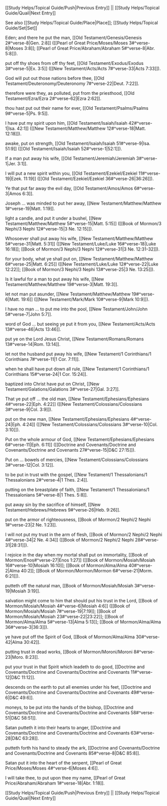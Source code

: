 [[Study Helps/Topical Guide/Push|Previous Entry]]  ||  [[Study Helps/Topical Guide/Quail|Next Entry]]

 See also [[Study Helps/Topical Guide/Place|Place]]; [[Study Helps/Topical Guide/Set|Set]]

 Eden; and there he put the man, [[Old Testament/Genesis/Genesis 2#^verse-8|Gen. 2:8]] ([[Pearl of Great Price/Moses/Moses 3#^verse-8|Moses 3:8]]; [[Pearl of Great Price/Abraham/Abraham 5#^verse-8|Abr. 5:8]]).

 put off thy shoes from off thy feet, [[Old Testament/Exodus/Exodus 3#^verse-5|Ex. 3:5]] ([[New Testament/Acts/Acts 7#^verse-33|Acts 7:33]]).

 God will put out those nations before thee, [[Old Testament/Deuteronomy/Deuteronomy 7#^verse-22|Deut. 7:22]].

 therefore were they, as polluted, put from the priesthood, [[Old Testament/Ezra/Ezra 2#^verse-62|Ezra 2:62]].

 thou hast put out their name for ever, [[Old Testament/Psalms/Psalms 9#^verse-5|Ps. 9:5]].

 I have put my spirit upon him, [[Old Testament/Isaiah/Isaiah 42#^verse-1|Isa. 42:1]] ([[New Testament/Matthew/Matthew 12#^verse-18|Matt. 12:18]]).

 awake, put on strength, [[Old Testament/Isaiah/Isaiah 51#^verse-9|Isa. 51:9]] ([[Old Testament/Isaiah/Isaiah 52#^verse-1|52:1]]).

 If a man put away his wife, [[Old Testament/Jeremiah/Jeremiah 3#^verse-1|Jer. 3:1]].

 I will put a new spirit within you, [[Old Testament/Ezekiel/Ezekiel 11#^verse-19|Ezek. 11:19]] ([[Old Testament/Ezekiel/Ezekiel 36#^verse-26|36:26]]).

 Ye that put far away the evil day, [[Old Testament/Amos/Amos 6#^verse-3|Amos 6:3]].

 Joseph ... was minded to put her away, [[New Testament/Matthew/Matthew 1#^verse-19|Matt. 1:19]].

 light a candle, and put it under a bushel, [[New Testament/Matthew/Matthew 5#^verse-15|Matt. 5:15]] ([[Book of Mormon/3 Nephi/3 Nephi 12#^verse-15|3 Ne. 12:15]]).

 Whosoever shall put away his wife, [[New Testament/Matthew/Matthew 5#^verse-31|Matt. 5:31]] ([[New Testament/Luke/Luke 16#^verse-18|Luke 16:18]]; [[Book of Mormon/3 Nephi/3 Nephi 12#^verse-31|3 Ne. 12:31-32]]).

 for your body, what ye shall put on, [[New Testament/Matthew/Matthew 6#^verse-25|Matt. 6:25]] ([[New Testament/Luke/Luke 12#^verse-22|Luke 12:22]]; [[Book of Mormon/3 Nephi/3 Nephi 13#^verse-25|3 Ne. 13:25]]).

 Is it lawful for a man to put away his wife, [[New Testament/Matthew/Matthew 19#^verse-3|Matt. 19:3]].

 let not man put asunder, [[New Testament/Matthew/Matthew 19#^verse-6|Matt. 19:6]] ([[New Testament/Mark/Mark 10#^verse-9|Mark 10:9]]).

 I have no man ... to put me into the pool, [[New Testament/John/John 5#^verse-7|John 5:7]].

 word of God ... but seeing ye put it from you, [[New Testament/Acts/Acts 13#^verse-46|Acts 13:46]].

 put ye on the Lord Jesus Christ, [[New Testament/Romans/Romans 13#^verse-14|Rom. 13:14]].

 let not the husband put away his wife, [[New Testament/1 Corinthians/1 Corinthians 7#^verse-11|1 Cor. 7:11]].

 when he shall have put down all rule, [[New Testament/1 Corinthians/1 Corinthians 15#^verse-24|1 Cor. 15:24]].

 baptized into Christ have put on Christ, [[New Testament/Galations/Galations 3#^verse-27|Gal. 3:27]].

 That ye put off ... the old man, [[New Testament/Ephesians/Ephesians 4#^verse-22|Eph. 4:22]] ([[New Testament/Colossians/Colossians 3#^verse-9|Col. 3:9]]).

 put on the new man, [[New Testament/Ephesians/Ephesians 4#^verse-24|Eph. 4:24]] ([[New Testament/Colossians/Colossians 3#^verse-10|Col. 3:10]]).

 Put on the whole armour of God, [[New Testament/Ephesians/Ephesians 6#^verse-11|Eph. 6:11]] ([[Doctrine and Covenants/Doctrine and Covenants/Doctrine and Covenants 27#^verse-15|D&C 27:15]]).

 Put on ... bowels of mercies, [[New Testament/Colossians/Colossians 3#^verse-12|Col. 3:12]].

 to be put in trust with the gospel, [[New Testament/1 Thessalonians/1 Thessalonians 2#^verse-4|1 Thes. 2:4]].

 putting on the breastplate of faith, [[New Testament/1 Thessalonians/1 Thessalonians 5#^verse-8|1 Thes. 5:8]].

 put away sin by the sacrifice of himself, [[New Testament/Hebrews/Hebrews 9#^verse-26|Heb. 9:26]].

 put on the armor of righteousness, [[Book of Mormon/2 Nephi/2 Nephi 1#^verse-23|2 Ne. 1:23]].

 I will not put my trust in the arm of flesh, [[Book of Mormon/2 Nephi/2 Nephi 4#^verse-34|2 Ne. 4:34]] ([[Book of Mormon/2 Nephi/2 Nephi 28#^verse-31|28:31]]).

 I rejoice in the day when my mortal shall put on immortality, [[Book of Mormon/Enos#^verse-27|Enos 1:27]] ([[Book of Mormon/Mosiah/Mosiah 16#^verse-10|Mosiah 16:10]]; [[Book of Mormon/Alma/Alma 40#^verse-2|Alma 40:2]]; [[Book of Mormon/Mormon/Mormon 6#^verse-21|Morm. 6:21]]).

 putteth off the natural man, [[Book of Mormon/Mosiah/Mosiah 3#^verse-19|Mosiah 3:19]].

 salvation might come to him that should put his trust in the Lord, [[Book of Mormon/Mosiah/Mosiah 4#^verse-6|Mosiah 4:6]] ([[Book of Mormon/Mosiah/Mosiah 7#^verse-19|7:19]]; [[Book of Mormon/Mosiah/Mosiah 23#^verse-22|23:22]]; [[Book of Mormon/Alma/Alma 5#^verse-13|Alma 5:13]]; [[Book of Mormon/Alma/Alma 36#^verse-3|36:3]]).

 ye have put off the Spirit of God, [[Book of Mormon/Alma/Alma 30#^verse-42|Alma 30:42]].

 putting trust in dead works, [[Book of Mormon/Moroni/Moroni 8#^verse-23|Moro. 8:23]].

 put your trust in that Spirit which leadeth to do good, [[Doctrine and Covenants/Doctrine and Covenants/Doctrine and Covenants 11#^verse-12|D&C 11:12]].

 descends on the earth to put all enemies under his feet, [[Doctrine and Covenants/Doctrine and Covenants/Doctrine and Covenants 49#^verse-6|D&C 49:6]].

 moneys, to be put into the hands of the bishop, [[Doctrine and Covenants/Doctrine and Covenants/Doctrine and Covenants 58#^verse-51|D&C 58:51]].

 Satan putteth it into their hearts to anger, [[Doctrine and Covenants/Doctrine and Covenants/Doctrine and Covenants 63#^verse-28|D&C 63:28]].

 putteth forth his hand to steady the ark, [[Doctrine and Covenants/Doctrine and Covenants/Doctrine and Covenants 85#^verse-8|D&C 85:8]].

 Satan put it into the heart of the serpent, [[Pearl of Great Price/Moses/Moses 4#^verse-6|Moses 4:6]].

 I will take thee, to put upon thee my name, [[Pearl of Great Price/Abraham/Abraham 1#^verse-18|Abr. 1:18]].

[[Study Helps/Topical Guide/Push|Previous Entry]]  ||  [[Study Helps/Topical Guide/Quail|Next Entry]]